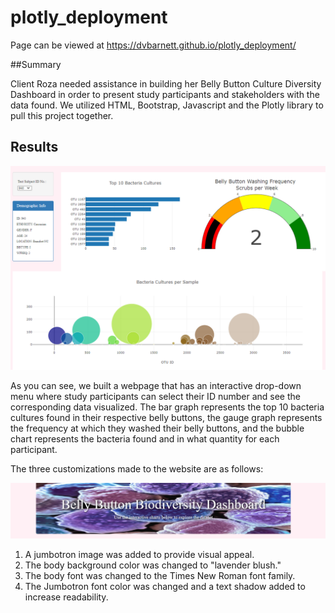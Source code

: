 # plotly_deployment

Page can be viewed at https://dvbarnett.github.io/plotly_deployment/

##Summary

Client Roza needed assistance in building her Belly Button Culture Diversity Dashboard in order to present study participants and stakeholders with the data found. We utilized HTML, Bootstrap, Javascript and the Plotly library to pull this project together.

## Results

![Webpage](Resources/pagesnapshot.png)

As you can see, we built a webpage that has an interactive drop-down menu where study participants can select their ID number and see the corresponding data visualized. The bar graph represents the top 10 bacteria cultures found in their respective belly buttons, the gauge graph represents the frequency at which they washed their belly buttons, and the bubble chart represents the bacteria found and in what quantity for each participant.

The three customizations made to the website are as follows:

![Changes](Resources/changes.png)

1) A jumbotron image was added to provide visual appeal.
2) The body background color was changed to "lavender blush."
3) The body font was changed to the Times New Roman font family.
4) The Jumbotron font color was changed and a text shadow added to increase readability.
